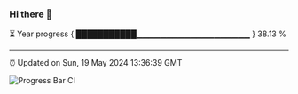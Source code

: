 ### Hi there 👋

⏳ Year progress { ███████████▁▁▁▁▁▁▁▁▁▁▁▁▁▁▁▁▁▁▁ } 38.13 %

---

⏰ Updated on Sun, 19 May 2024 13:36:39 GMT

![Progress Bar CI](https://github.com/IshwaranRudhara/GIT-ACTION/workflows/Progress%20Bar%20CI/badge.svg)
